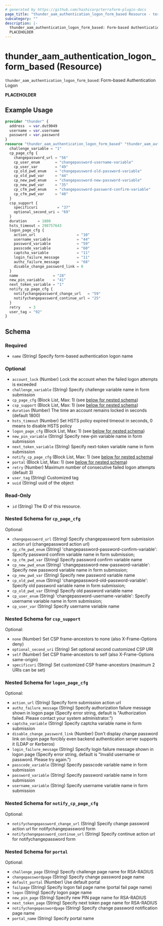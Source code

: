 ```yaml
---
# generated by https://github.com/hashicorp/terraform-plugin-docs
page_title: "thunder_aam_authentication_logon_form_based Resource - terraform-provider-thunder"
subcategory: ""
description: |-
  thunder_aam_authentication_logon_form_based: Form-based Authentication Logon
  PLACEHOLDER
---
```


# thunder_aam_authentication_logon_form_based (Resource)

`thunder_aam_authentication_logon_form_based`: Form-based Authentication Logon

__PLACEHOLDER__

## Example Usage

```terraform
provider "thunder" {
  address  = var.dut9049
  username = var.username
  password = var.password
}
resource "thunder_aam_authentication_logon_form_based" "thunder_aam_authentication_logon_form_based" {
  challenge_variable = "1"
  cp_page_cfg {
    changepassword_url = "56"
    cp_user_enum       = "changepassword-username-variable"
    cp_user_var        = "49"
    cp_old_pwd_enum    = "changepassword-old-password-variable"
    cp_old_pwd_var     = "44"
    cp_new_pwd_enum    = "changepassword-new-password-variable"
    cp_new_pwd_var     = "35"
    cp_cfm_pwd_enum    = "changepassword-password-confirm-variable"
    cp_cfm_pwd_var     = "40"
  }
  csp_support {
    specificuri         = "37"
    optional_second_uri = "69"
  }
  duration     = 1800
  hsts_timeout = 298757643
  logon_page_cfg {
    action_url                   = "10"
    username_variable            = "44"
    password_variable            = "59"
    passcode_variable            = "60"
    captcha_variable             = "11"
    login_failure_message        = "11"
    authz_failure_message        = "68"
    disable_change_password_link = 0
  }
  name                = "28"
  new_pin_variable    = "41"
  next_token_variable = "1"
  notify_cp_page_cfg {
    notifychangepassword_change_url   = "59"
    notifychangepassword_continue_url = "25"
  }
  retry    = 3
  user_tag = "92"
}
```

<!-- schema generated by tfplugindocs -->
## Schema

### Required

- `name` (String) Specify form-based authentication logon name

### Optional

- `account_lock` (Number) Lock the account when the failed logon attempts is exceeded
- `challenge_variable` (String) Specify challenge variable name in form submission
- `cp_page_cfg` (Block List, Max: 1) (see [below for nested schema](#nestedblock--cp_page_cfg))
- `csp_support` (Block List, Max: 1) (see [below for nested schema](#nestedblock--csp_support))
- `duration` (Number) The time an account remains locked in seconds (default 1800)
- `hsts_timeout` (Number) Set HSTS policy expired timeout in seconds, 0 means to disable HSTS policy
- `logon_page_cfg` (Block List, Max: 1) (see [below for nested schema](#nestedblock--logon_page_cfg))
- `new_pin_variable` (String) Specify new-pin variable name in form submission
- `next_token_variable` (String) Specify next-token variable name in form submission
- `notify_cp_page_cfg` (Block List, Max: 1) (see [below for nested schema](#nestedblock--notify_cp_page_cfg))
- `portal` (Block List, Max: 1) (see [below for nested schema](#nestedblock--portal))
- `retry` (Number) Maximum number of consecutive failed logon attempts (default 3)
- `user_tag` (String) Customized tag
- `uuid` (String) uuid of the object

### Read-Only

- `id` (String) The ID of this resource.

<a id="nestedblock--cp_page_cfg"></a>
### Nested Schema for `cp_page_cfg`

Optional:

- `changepassword_url` (String) Specify changepassword form submission action url (changepassword action url)
- `cp_cfm_pwd_enum` (String) 'changepassword-password-confirm-variable': Specify password confirm variable name in form submission;
- `cp_cfm_pwd_var` (String) Specify password confirm variable name
- `cp_new_pwd_enum` (String) 'changepassword-new-password-variable': Specify new password variable name in form submission;
- `cp_new_pwd_var` (String) Specify new password variable name
- `cp_old_pwd_enum` (String) 'changepassword-old-password-variable': Specify old password variable name in form submission;
- `cp_old_pwd_var` (String) Specify old password variable name
- `cp_user_enum` (String) 'changepassword-username-variable': Specify username variable name in form submission;
- `cp_user_var` (String) Specify username variable name


<a id="nestedblock--csp_support"></a>
### Nested Schema for `csp_support`

Optional:

- `none` (Number) Set CSP frame-ancestors to none (also X-Frame-Options deny)
- `optional_second_uri` (String) Set optional second customized CSP URI
- `self` (Number) Set CSP frame-ancestors to self (also X-Frame-Options same-origin)
- `specificuri` (String) Set customized CSP frame-ancestors (maximum 2 URIs can be set)


<a id="nestedblock--logon_page_cfg"></a>
### Nested Schema for `logon_page_cfg`

Optional:

- `action_url` (String) Specify form submission action url
- `authz_failure_message` (String) Specify authorization failure message shown in logon page (Specify error string, default is "Authorization failed. Please contact your system administrator.")
- `captcha_variable` (String) Specify captcha variable name in form submission
- `disable_change_password_link` (Number) Don't display change password link on logon page forcibly even backend authentication server supports it (LDAP or Kerberos)
- `login_failure_message` (String) Specify login failure message shown in logon page (Specify error string, default is "Invalid username or password. Please try again.")
- `passcode_variable` (String) Specify passcode variable name in form submission
- `password_variable` (String) Specify password variable name in form submission
- `username_variable` (String) Specify username variable name in form submission


<a id="nestedblock--notify_cp_page_cfg"></a>
### Nested Schema for `notify_cp_page_cfg`

Optional:

- `notifychangepassword_change_url` (String) Specify change password action url for notifychangepassword form
- `notifychangepassword_continue_url` (String) Specify continue action url for notifychangepassword form


<a id="nestedblock--portal"></a>
### Nested Schema for `portal`

Optional:

- `challenge_page` (String) Specify challenge page name for RSA-RADIUS
- `changepasswordpage` (String) Specify change password page name
- `default_portal` (Number) Use default portal
- `failpage` (String) Specify logon fail page name (portal fail page name)
- `logon` (String) Specify logon page name
- `new_pin_page` (String) Specify new PIN page name for RSA-RADIUS
- `next_token_page` (String) Specify next token page name for RSA-RADIUS
- `notifychangepasswordpage` (String) Specify change password notification page name
- `portal_name` (String) Specify portal name


